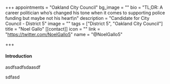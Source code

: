 +++
appointments = "Oakland City Council"
bg_image = ""
bio = "TL;DR: A career politician who’s changed his tone when it comes to supporting police funding but maybe not his heart\n"
description = "Candidate for City Council - District 5"
image = ""
tags = ["District 5", "Oakland City Council"]
title = "Noel Gallo"
[[contact]]
icon = ""
link = "https://twitter.com/NoelGallo5"
name = "@NoelGallo5"

+++
#### Introduction

asdfsadfsdaasdf

sdfasd